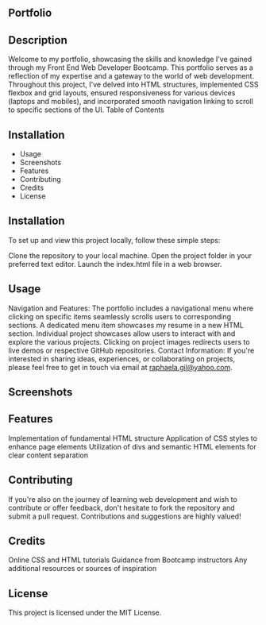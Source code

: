 ## Portfolio

## Description

Welcome to my portfolio, showcasing the skills and knowledge I've gained through my Front End Web Developer Bootcamp. This portfolio serves as a reflection of my expertise and a gateway to the world of web development. Throughout this project, I've delved into HTML structures, implemented CSS flexbox and grid layouts, ensured responsiveness for various devices (laptops and mobiles), and incorporated smooth navigation linking to scroll to specific sections of the UI.
Table of Contents

## Installation
- Usage
- Screenshots
- Features
- Contributing
- Credits
- License

## Installation

To set up and view this project locally, follow these simple steps:

Clone the repository to your local machine.
Open the project folder in your preferred text editor.
Launch the index.html file in a web browser.

## Usage

Navigation and Features:
The portfolio includes a navigational menu where clicking on specific items seamlessly scrolls users to corresponding sections.
A dedicated menu item showcases my resume in a new HTML section.
Individual project showcases allow users to interact with and explore the various projects. Clicking on project images redirects users to live demos or respective GitHub repositories.
Contact Information:
If you're interested in sharing ideas, experiences, or collaborating on projects, please feel free to get in touch via email at raphaela.gil@yahoo.com.

## Screenshots



## Features

Implementation of fundamental HTML structure
Application of CSS styles to enhance page elements
Utilization of divs and semantic HTML elements for clear content separation

## Contributing

If you're also on the journey of learning web development and wish to contribute or offer feedback, don't hesitate to fork the repository and submit a pull request. Contributions and suggestions are highly valued!

## Credits

Online CSS and HTML tutorials
Guidance from Bootcamp instructors
Any additional resources or sources of inspiration

## License

This project is licensed under the MIT License.

